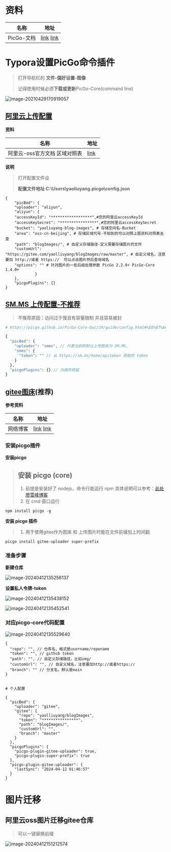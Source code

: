 # 资料

| 名称       | 地址                                                         |
| ---------- | ------------------------------------------------------------ |
| PicGo-文档 | [link](https://picgo.github.io/PicGo-Core-Doc/)  [link](https://picgo.github.io/PicGo-Doc/zh/guide/config.html#%E5%9F%BA%E6%9C%AC%E6%93%8D%E4%BD%9C%E9%A2%84%E8%A7%88) |



# Typora设置PicGo命令插件

> 打开导航栏的 **文件-偏好设置-图像**
>
> 记得使用时候必须**下载或更新**PicGo-Core(command line)

![image-20210429170919057](https://gitee.com/yaolliuyang/blogImages/raw/master/blogImages/image-20210429170919057.png)

## [阿里云上传配置](https://picgo.github.io/PicGo-Core-Doc/zh/guide/config.html#picbed-aliyun)

**资料**

| 名称                          | 地址                                                         |
| ----------------------------- | ------------------------------------------------------------ |
| 阿里云-oss官方文档 区域对照表 | [link](https://help.aliyun.com/document_detail/31837.htm?spm=a2c4g.11186623.0.0.11f97908uGYPQK#concept-zt4-cvy-5db) |

**说明**

> 打开配置文件设
>
> **配置文件地址  C:\Users\yaoliuyang\.picgo\config.json**

```shell
{
    "picBed": {
    "uploader": "aliyun",
    "aliyun": {
    "accessKeyId": "******************",#您的阿里云accessKeyId
    "accessKeySecret": "****************",#您的阿里云accessKeySecret
    "bucket": "yaoliuyang-blog-images", # 存储空间名-Bucket
    "area": "oss-cn-beijing", # 存储区域代号-不知到的可以对照上图资料对照表去查
    "path": "blogImages/", # 自定义存储路径-定义需要存储图片的文件
    "customUrl": "https://gitee.com/yaolliuyang/blogImages/raw/master", # 自定义域名，注意要加 http://或者 https://  可以点击图片然后查询域名
    "options": "" # 针对图片的一些后缀处理参数 PicGo 2.2.0+ PicGo-Core 1.4.0+
             }
    },
    "picgoPlugins": {}
}

```



##  [SM.MS 上传配置-不推荐](https://blog.csdn.net/netceor/article/details/119705826)

> 不推荐原因：访问过于慢且有容量限制 并且容易被封

```php
# https://picgo.github.io/PicGo-Core-Doc/zh/guide/config.html#%E8%87%AA%E5%8A%A8%E7%94%9F%E6%88%90

{
  "picBed": {
    "uploader": "smms", // 代表当前的默认上传图床为 SM.MS,
    "smms": {
      "token": "" // 从 https://sm.ms/home/apitoken 获取的 token
    }
  },
  "picgoPlugins": {} // 为插件预留
}
```

## [gitee图床](https://picgo.github.io/PicGo-Doc/zh/guide/config.html#github%E5%9B%BE%E5%BA%8A)(推荐)

**参考资料**

| 名称     | 地址                                                         |
| -------- | ------------------------------------------------------------ |
| 网络博客 | [link](https://blog.csdn.net/m0_37952030/article/details/109138431)  [link](https://www.cnblogs.com/iangel/p/15131181.html) |

### 安装picgo插件

**安装picgo**

> ## 安装 picgo (core)
>
> 1. 前提是安装好了 nodejs，命令行能运行 npm
>    具体说明可以参考：[此处廖雪峰博客](https://www.liaoxuefeng.com/wiki/1022910821149312/1023025597810528)
> 2. 在 cmd 窗口运行 

```shell
npm install picgo -g
```

**安装 picgo 插件**

> 1. 用于使用gitee作为图床 和 上传图片时能在文件前缀加上时间戳

```shell
picgo install gitee-uploader super-prefix
```



### 准备步骤

**新建仓库**

![image-20240412135256137](https://gitee.com/yaolliuyang/blogImages/raw/master/blogImages/image-20240412135256137.png)

**设置私人令牌-token**

![image-20240412135438152](https://gitee.com/yaolliuyang/blogImages/raw/master/blogImages/image-20240412135438152.png)

![image-20240412135452541](https://gitee.com/yaolliuyang/blogImages/raw/master/blogImages/image-20240412135452541.png)

### 对应picgo-core代码配置

![image-20240412135529640](https://gitee.com/yaolliuyang/blogImages/raw/master/blogImages/image-20240412135529640.png)

```shell
{
  "repo": "", // 仓库名，格式是username/reponame
  "token": "", // github token
  "path": "", // 自定义存储路径，比如img/
  "customUrl": "", // 自定义域名，注意要加http://或者https://
  "branch": "" // 分支名，默认是main
}


# 个人配置

{
  "picBed": {
    "uploader": "gitee",
    "gitee": {
      "repo": "yaolliuyang/blogImages",
      "token": "****************",
      "path": "blogImages/",
      "customUrl": "",
      "branch": "master"
    }
  },
  "picgoPlugins": {
    "picgo-plugin-gitee-uploader": true,
    "picgo-plugin-super-prefix": true
  },
  "picgo-plugin-gitee-uploader": {
    "lastSync": "2024-04-12 01:46:57"
  }
}
```

# 图片迁移

## 阿里云oss图片迁移gitee仓库

> 可以一键替换前缀

![image-20240412151212574](https://gitee.com/yaolliuyang/blogImages/raw/master/blogImages/image-20240412151212574.png)